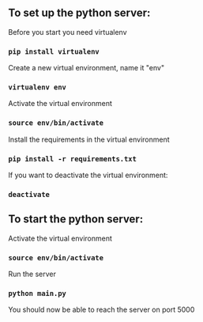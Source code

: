 ## To set up the python server:

Before you start you need virtualenv
### `pip install virtualenv`

Create a new virtual environment, name it "env"
### `virtualenv env`

Activate the virtual environment
### `source env/bin/activate`

Install the requirements in the virtual environment
### `pip install -r requirements.txt`

If you want to deactivate the virtual environment:
### `deactivate`


## To start the python server:

Activate the virtual environment
### `source env/bin/activate`

Run the server
### `python main.py`

You should now be able to reach the server on port 5000

